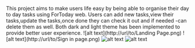 
This project aims to make users life easy by being able to organise their day to day tasks using ForToday web.
Users can add new tasks,view their tasks,update the tasks,once done they can check it out and if needed -can delete them as well.
Both dark and light theme has been implemented to provide better user experience.
![alt text](http://url/to/Landing Page.png)
![alt text](http://url/to/Sign in page.png)
![alt text](http://url/to/Dashboard-Dark.png)
![alt text](http://url/to/Dashboard-Light.png)
